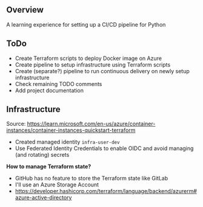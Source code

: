 ## Overview
A learning experience for setting up a CI/CD pipeline for Python

## ToDo
- Create Terraform scripts to deploy Docker image on Azure
- Create pipeline to setup infrastructure using Terraform scripts
- Create (separate?) pipeline to run continuous delivery on newly setup infrastructure
- Check remaining TODO comments
- Add project documentation

## Infrastructure

Source: https://learn.microsoft.com/en-us/azure/container-instances/container-instances-quickstart-terraform
- Created managed identity `infra-user-dev`
- Use Federated Identity Credentials to enable OIDC and avoid managing (and rotating) secrets

**How to manage Terraform state?**
- GitHub has no feature to store the Terraform state like GitLab
- I'll use an Azure Storage Account
- https://developer.hashicorp.com/terraform/language/backend/azurerm#azure-active-directory
